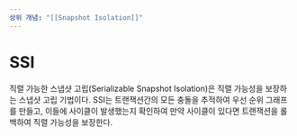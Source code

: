 ```yaml
---
상위 개념: "[[Snapshot Isolation]]"
---
```

# SSI
직렬 가능한 스냅샷 고립(Serializable Snapshot Isolation)은 직렬 가능성을 보장하는 스냅샷 고립 기법이다. SSI는 트랜잭션간의 모든 충돌을 추적하여 우선 순위 그래프를 만들고, 이들에 사이클이 발생했는지 확인하여 만약 사이클이 있다면 트랜잭션을 롤백하여 직렬 가능성을 보장한다.